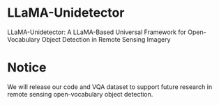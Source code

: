 # LLaMA-Unidetector
LLaMA-Unidetector: A LLaMA-Based Universal Framework for Open-Vocabulary Object Detection in Remote Sensing Imagery

# Notice
We will release our code and VQA dataset to support future research in remote sensing open-vocabulary object detection.

